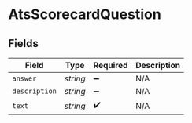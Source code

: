 # AtsScorecardQuestion


## Fields

| Field              | Type               | Required           | Description        |
| ------------------ | ------------------ | ------------------ | ------------------ |
| `answer`           | *string*           | :heavy_minus_sign: | N/A                |
| `description`      | *string*           | :heavy_minus_sign: | N/A                |
| `text`             | *string*           | :heavy_check_mark: | N/A                |